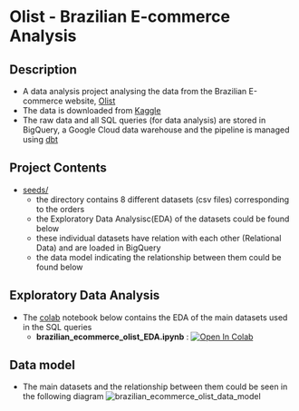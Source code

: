 # Olist - Brazilian E-commerce Analysis

## Description
- A data analysis project analysing the data from the Brazilian E-commerce website, [Olist](https://olist.com/pt-br/)
- The data is downloaded from [Kaggle](https://www.kaggle.com/datasets/olistbr/brazilian-ecommerce)
- The raw data and all SQL queries (for data analysis) are stored in BigQuery, a Google Cloud data warehouse and the pipeline is managed using [dbt](https://docs.getdbt.com/)

## Project Contents
- [seeds/](https://github.com/sagar-0817/brazilian_ecommerce_olist/tree/main/seeds)
    - the directory contains 8 different datasets (csv files) corresponding to the orders
    - the Exploratory Data Analysisc(EDA) of the datasets could be found below
    - these individual datasets have relation with each other (Relational Data) and are loaded in BigQuery
    - the data model indicating the relationship between them could be found below

## Exploratory Data Analysis

- The [colab](https://colab.research.google.com/) notebook below contains the EDA of the main datasets used in the SQL queries
  * **brazilian_ecommerce_olist_EDA.ipynb** : [![Open In Colab](https://colab.research.google.com/assets/colab-badge.svg)](https://colab.research.google.com/drive/1MIKRY4rZSadXoctipYIGkuRp08tGZ7oB?usp=sharing)

## Data model

- The main datasets and the relationship between them could be seen in the following diagram
![brazilian_ecommerce_olist_data_model](https://user-images.githubusercontent.com/74661476/211241530-407b133f-6072-4aae-976b-40dcf7f03b09.jpg)

